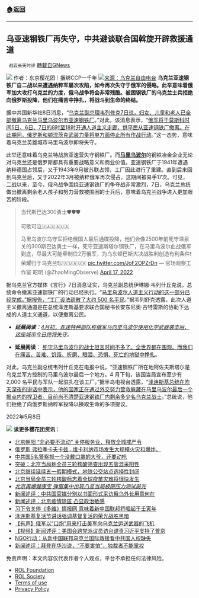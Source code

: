 ###  [:house:返回](README.md)
---


## 乌亚速钢铁厂再失守，中共避谈联合国斡旋开辟救援通道
` 战云长天时评` [轉載自GNews](https://gnews.org/zh-hans/2489123/)

![](https://assets.gnews.org/wp-content/uploads/2022/05/a84587d61e6083da9214c1f7a88f3d6-scaled.jpg) 
作者：东京樱花团｜捆绑CCP一千年
 ![](https://assets.gnews.org/wp-content/uploads/2022/05/31d8d622d31ea798e9ea8eac9b61757-e1651995048426.png)[来源：乌克兰自由电台](https://hromadske.ua/posts/aviaudar-po-shkoli-na-luganshini-poperedno-zaginuli-60-lyudej) 
**乌克兰亚速钢铁厂自二战以来遭遇纳粹军屡次攻陷，如今再次失守于俄军的侵略。此举意味着俄军加大攻打乌克兰的力度，俄乌战争将会非常残酷。被困钢铁厂的乌克兰士兵拒绝向俄罗斯投降，他们在痛苦中挣扎，将战斗到生命的终结。**
  
据中共国新华社8日消息，“[乌克兰副总理韦列修克7日说，妇女、儿童和老人已全部撤离乌克兰马里乌波尔市亚速钢铁厂](http://m.news.cn/2022-05/08/c_1128630123.htm)。”对此，该消息表示，“[俄军将于莫斯科时间5日、6日、7日的8时至18时开通人道主义走廊，供平民从亚速钢铁厂撤离。在此期间，俄罗斯和顿涅茨克武装力量将单方面停止所有作战行动](http://m.news.cn/2022-05/08/c_1128630123.htm)。”这一态势，意味着乌克兰英雄城市马里乌波尔即将失守。
 
此举还意味着乌克兰特战旅亚速营失守钢铁厂。而[**马里乌波尔**](https://uk.wikipedia.org/wiki/%D0%9C%D0%B0%D1%80%D1%96%D1%83%D0%BF%D0%BE%D0%BB%D1%8C)的钢铁冶金企业无论对乌克兰还是俄罗斯都具有重要战略意义和商业价值。亚速钢铁厂于1941年遭遇纳粹德国占领后，又于1943年9月被苏联占领，工厂因此进行了重建。直到后来回到乌克兰后，又于2022年3月被纳粹俄军再次侵占，这期间被易手17次。可见，二战以来，至今，俄乌战争围绕亚速钢铁厂的争夺战非常激烈，7日，乌克兰总统做出撤离剩余老人孩子和努力营救被围困的士兵后，意味着乌克兰战争进入更加艰苦的阶段。

> 当代斯巴达300勇士🛡️🛡️🛡️
> 
> 可歌可泣🇺🇦🇺🇦🇺🇦
> 
> 马里乌波尔乌守军拒绝俄国人最后通牒投降，他们会像2500年前死守温泉关的300斯巴达勇士一样，死守亚速斯塔尔钢铁厂，在马里乌波尔血战俄军到底，尽最大可能牵制住2万俄军，为乌东顿巴斯大决战胜利创造有利条件❗️荣耀归于乌克兰❗️🇺🇦🇺🇦🇺🇦 [pic.twitter.com/JoF2OPZrDn](https://t.co/JoF2OPZrDn)
> — 官场观察工作室 昭明 (@ZhaoMingObserve) [April 17, 2022](https://twitter.com/ZhaoMingObserve/status/1515793751373119489?ref_src=twsrc%5Etfw)

据乌克兰官方媒体《言行》7日消息证实，乌克兰副总统伊琳娜·韦列什丘克说，总统命令撤离亚速钢铁厂的行动已经执行。“[马里乌波尔人道主义行动的这一部分已经完成。”据报告，“工厂设法疏散了大约 500 名平民](https://www.slovoidilo.ua/2022/05/07/novyna/polityka/azovstali-evakuyuvaly-usix-zhinok-ditej-ta-lyudej-poxyloho-viku-vereshhuk)。”据韦列舒克透露，此次人道主义撤离通道是在总统泽连斯基要求联合国秘书长安东尼奥·古特雷斯的协助下达成的人道主义通道，以便撤离公民。
 
- ***延展阅读**：*[*4月初，亚速特种部队称俄军马向里乌波尔使用化学武器袭击后，这座城市今日终将失守*](https://hromadske.ua/posts/otrujni-rechovini-uslid-za-bombami-sho-rosiyani-skinuli-na-mariupol-i-chi-vstoyat-zahisniki-mista)*。*

- **延展阅读**： [死守马里乌波尔的战士坦言时间不多了。全世界都在围观。而我们在痛苦、苦难、饥饿、折磨、眼泪、恐惧、死亡的地狱中挣扎](https://babel.ua/news/78445-chas-splivaye-zahisniki-mariupolya-vkotre-prosyat-evakuaciji-z-azovstali)。

对此，乌克兰副总统韦列什丘克在电报中说，“亚速钢铁厂所在地阿佐夫斯塔尔是乌克兰军方控制的马里乌波尔最后一个地方。4 月下旬，该国当局宣布至少有 2,000 名平民与军队一起驻扎在该工厂。”据半岛电视台透露，“[泽连斯基总统在昨天深夜的讲话中表示，他的国家正在通过外交努力营救躲藏在马里乌波尔最后一个据点内的捍卫者。目前尚不清楚亚速钢铁厂内剩余多少名乌克兰战士](https://chinese.aljazeera.net/news/war-in-ukraine/2022/5/7/%E4%B9%8C%E5%85%8B%E5%85%B0%E6%88%98%E4%BA%89%E8%90%A5%E6%95%91%E4%BA%9A%E9%80%9F%E9%92%A2%E9%93%81%E5%8E%82%E5%89%A9%E4%BD%99%E6%88%98%E5%A3%AB%E7%9A%84%E5%A4%96%E4%BA%A4%E5%8A%AA%E5%8A%9B%E4%B8%8E#:~:text=%E6%B3%BD%E8%BF%9E%E6%96%AF%E5%9F%BA%E6%80%BB%E7%BB%9F,%E7%94%9F%E5%91%BD%E7%9A%84%E5%A4%9A%E9%A1%B9%E6%8F%90%E8%AE%AE%E3%80%82)。”总统说，他们拒绝了向俄罗斯纳粹军投降以换取生命的多项提议。
 
2022年5月8日

 ![](https://assets.gnews.org/wp-content/uploads/2022/05/356c290fdbcc06e1bb36b47529ca9f3.jpg) 
**读更多樱花团资讯**：

- [北京朝阳 “非必要不流动” 关停服务业，释放全城戒严令](https://gnews.org/zh-hans/2484444/)
- [俄罗斯 弗拉季卡夫卡兹…维卡利纳市场发生大规模火灾和爆炸。](https://gnews.org/zh-hans/2488973/)
- [中共国5名警察抓一个没戴口罩的大爷，还要动枪](https://gnews.org/zh-hans/2488312/)
- [突破：北京当局称全员三轮核酸筛查出现五管混采阳性](https://gnews.org/zh-hans/2479576/)
- [北京继续延续五一假期模式，地铁公交站点选择性封闭](https://gnews.org/zh-hans/2466666/)
- [北京当局全员三轮核酸标志着全球疫苗灾难将很快发生](https://gnews.org/zh-hans/2459876/)
- [*北京再爆健康宝* *弹窗集中出现凸显当局极限压力测试前兆*](https://gnews.org/zh-hans/2454303/)
- [新闻述评：中共国官媒分别以书面形式采访俄乌外长用意何在](https://gnews.org/zh-hans/2442270/)
- [新闻述评：北京疫情隐匿 凸显政治敏感](https://gnews.org/zh-hans/2410031/)
- [习下令关停《多维》情报网 意味着新中国联邦将崛起于壬寅年](https://gnews.org/zh-hans/2424590/)
- [泽连斯基复活节讲话强调基督复活的荣光战胜黑暗](https://gnews.org/zh-hans/2411535/)
- [【有声】俄军以“口炮”用来打击美军向乌克兰运送武器的飞机](https://gnews.org/zh-hans/2371728/)
- [【视频】新闻述评：美国会跨党派议员访台谴责习近平支持了普京](https://gnews.org/zh-hans/2356260/)
- [NGO行动：从新中国联邦乌克兰国际救援看中共国人权缺失](https://gnews.org/zh-hans/2283816/)
- [新闻述评：拜登在华沙说，“不要害怕”，独裁者不能](https://gnews.org/zh-hans/2247198/)[掌权](https://gnews.org/zh-hans/2247198/)

免责声明：本文内容仅代表作者个人观点，平台不承担任何法律风险。
  
- [ROL Foundation](https://rolfoundation.org/)
- [ROL Society](https://rolsociety.org/)
- [Terms of use](https://gnews.org/terms-of-use-3/)
- [Privacy Policy](https://gnews.org/privacy-policy/)
